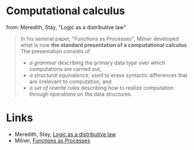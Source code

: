 # Computational calculus
from: Meredith, Stay, "Logic as a distributive law"
 > In his seminal paper, "Functions as Processes", Milner developed what is now **the standard presentation of a computational calculus**. The presentation consists of 
> - *a grammar* describing the primary data type over which computations are carried out, 
> - *a structural equivalence*, used to erase syntactic differences that are irrelevant to computation, and 
> - *a set of rewrite rules* describing how to realize computation through operations on the data structures. 

# Links
- Meredith, Stay, [Logic as a distributive law](???)
- Milner, [Functions as Processes](???)

